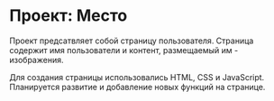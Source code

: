 # Проект: Место

Проект предсатвляет собой страницу пользователя. Страница содержит имя пользователи и контент, размещаемый им - изображения.

Для создания страницы использовались HTML, CSS и JavaScript. 
Планируется развитие и добавление новых функций на странице. 
